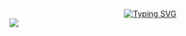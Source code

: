 <div align="center"><a href="https://git.io/typing-svg"><img src="https://readme-typing-svg.herokuapp.com?font=Roboto&weight=900&duration=5024&pause=990&color=133FF7&multiline=true&random=false&width=461&height=76&lines=Hi%2C++Welcome+to+my+world!;By+%7C+CelsoHerib" alt="Typing SVG" align="center"/></a></div>
<img src="https://imgur.com/gallery/uUE4OJv](https://imgur.com/a/uUE4OJv)https://imgur.com/a/uUE4OJv](https://1drv.ms/i/s!AnhLVS6EADDzj5Z98wGDbKlk6rVOTw?e=SLGmgF)https://1drv.ms/i/s!AnhLVS6EADDzj5Z98wGDbKlk6rVOTw?e=SLGmgF">
